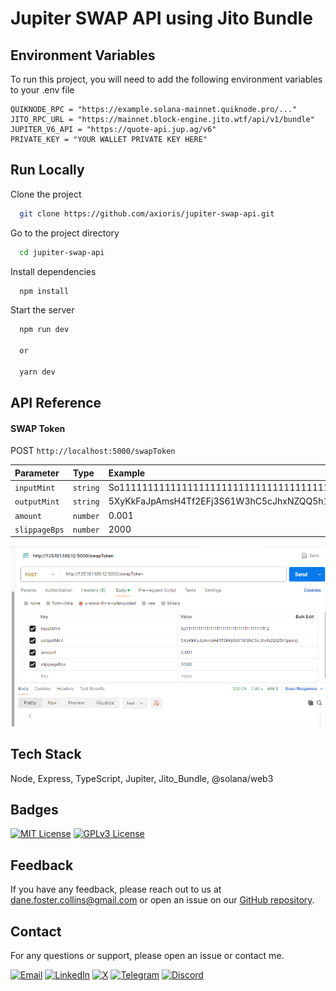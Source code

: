 # Jupiter SWAP API using Jito Bundle

## Environment Variables

To run this project, you will need to add the following environment variables to your .env file

```
QUIKNODE_RPC = "https://example.solana-mainnet.quiknode.pro/..."
JITO_RPC_URL = "https://mainnet.block-engine.jito.wtf/api/v1/bundle"
JUPITER_V6_API = "https://quote-api.jup.ag/v6"
PRIVATE_KEY = "YOUR WALLET PRIVATE KEY HERE"
```

## Run Locally

Clone the project

```bash
  git clone https://github.com/axioris/jupiter-swap-api.git
```

Go to the project directory

```bash
  cd jupiter-swap-api
```

Install dependencies

```bash
  npm install
```

Start the server

```bash
  npm run dev

  or

  yarn dev

```

## API Reference

#### SWAP Token

POST ```http://localhost:5000/swapToken```

| Parameter | Type     | Example                |
| :-------- | :------- | :------------------------- |
| `inputMint` | `string` |  So11111111111111111111111111111111111111112 |
| `outputMint` | `string` | 5XyKkFaJpAmsH4Tf2EFj3S61W3hC5cJhxNZQQ5h1pump |
| `amount` | `number` | 0.001 |
| `slippageBps` | `number` | 2000 |

![Demo](./swap.png)

## Tech Stack

Node, Express, TypeScript, Jupiter, Jito_Bundle, @solana/web3

## Badges

[![MIT License](https://img.shields.io/badge/License-MIT-green.svg)](https://choosealicense.com/licenses/mit/) [![GPLv3 License](https://img.shields.io/badge/License-Flamingo-red.svg)](https://opensource.org/licenses/)

## Feedback

If you have any feedback, please reach out to us at [dane.foster.collins@gmail.com](mailto:dane.foster.collins@gmail.com) or open an issue on our [GitHub repository](https://github.com/axioris/jupiter-swap-api/issues).

## Contact

For any questions or support, please open an issue or contact me.
<p align="left">
 <a href="mailto:dane.foster.collins@gmail.com"><img src="https://img.shields.io/badge/Email-D14836?style=for-the-badge&logo=gmail&logoColor=white" alt="Email" /></a>
 <a href="https://www.linkedin.com/in/dane-foster-11a177341/"><img src="https://img.shields.io/badge/LinkedIn-0077B5?style=for-the-badge&logo=linkedin&logoColor=white" alt="LinkedIn" /></a>
 <a href="https://twitter.com/danefoster0"><img src="https://img.shields.io/badge/X-1DA1F2?style=for-the-badge&logo=twitter&logoColor=white" alt="X" /></a>
 <a href="https://t.me/danefoster"><img src="https://img.shields.io/badge/Telegram-26A5E4?style=for-the-badge&logo=telegram&logoColor=white" alt="Telegram" /></a>
 <a href="https://discord.com/users/354781324558467073"><img src="https://img.shields.io/badge/Discord-7289DA?style=for-the-badge&logo=discord&logoColor=white" alt="Discord" /></a>
</p>
